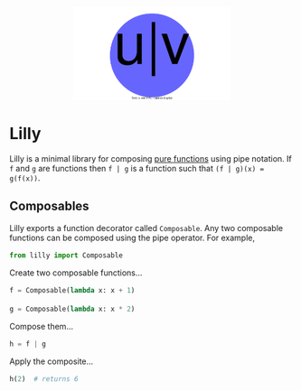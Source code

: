 <div align=center>
  <br>
  <img width=55% src='./lilly.svg'></img>
  <br>
</div>


# Lilly

Lilly is a minimal library for composing [pure functions](https://en.wikipedia.org/wiki/Pure_function) using pipe notation. If `f` and `g` are functions then `f | g` is a function such that `(f | g)(x) = g(f(x))`. 


## Composables

Lilly exports a function decorator called `Composable`. Any two composable functions can be composed using the pipe operator. For example,

```py
from lilly import Composable
```

Create two composable functions...

```py
f = Composable(lambda x: x + 1)

g = Composable(lambda x: x * 2)
```

Compose them...

```py
h = f | g 
```

Apply the composite...

```py
h(2)  # returns 6 
```

